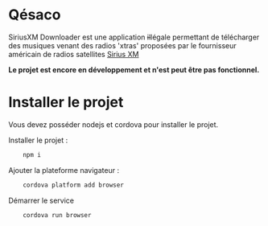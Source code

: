 # Qésaco
SiriusXM Downloader est une application ~~il~~légale permettant de télécharger des musiques venant des radios 'xtras' proposées par le fournisseur américain de radios satellites [Sirius XM](https://www.siriusxm.com/) 

**Le projet est encore en développement et n'est peut être pas fonctionnel.**

# Installer le projet

Vous devez posséder nodejs et cordova pour installer le projet.

Installer le projet :

```bash
    npm i
```

Ajouter la plateforme navigateur :

```bash
    cordova platform add browser
```

Démarrer le service

```bash
    cordova run browser
```
